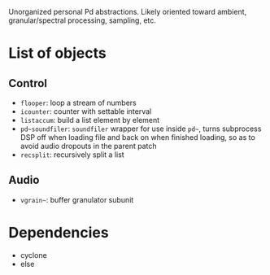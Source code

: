 Unorganized personal Pd abstractions.
Likely oriented toward ambient, granular/spectral processing, sampling, etc.

# List of objects

## Control
- `flooper`: loop a stream of numbers
- `icounter`: counter with settable interval
- `listaccum`: build a list element by element
- `pd~soundfiler`: `soundfiler` wrapper for use inside `pd~`, turns subprocess DSP off when loading file and back on when finished loading, so as to avoid audio dropouts in the parent patch
- `recsplit`: recursively split a list

## Audio
- `vgrain~`: buffer granulator subunit

# Dependencies

- cyclone
- else
